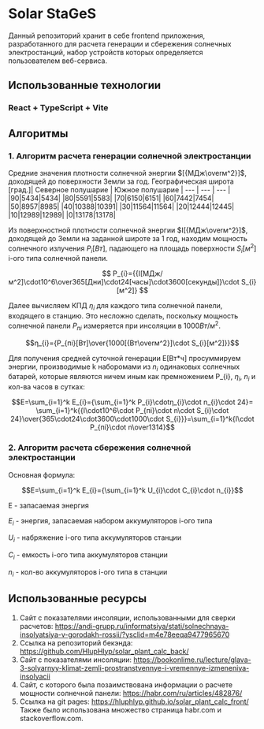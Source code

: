 # Solar StaGeS
Данный репозиторий хранит в себе frontend приложения, разработанного для расчета генерации и сбережения солнечных электростанций, набор устройств которых определяется пользователем веб-сервиса.
## Использованные технологии
### React + TypeScript + Vite
## Алгоритмы
### 1. Алгоритм расчета генерации солнечной электростанции
Средние значения плотности солнечной энергии $[{МДж\overм^2}]$, доходящей до поверхности Земли за год.
Географическая широта [град.]| Северное полушарие | Южное полушарие |
--- | --- | --- |
 |90|5434|5434|
 |80|5591|5583|
 |70|6150|6151|
 |60|7442|7454|
 |50|8957|8985|
 |40|10388|10391|
 |30|11564|11564|
 |20|12444|12445|
 |10|12989|12989|
 |0|13178|13178|
 
Из поверхностной плотности солнечной энергии $I[{МДж\overм^2}]$, доходящей до Земли на заданной широте за 1 год, находим мощность солнечного излучения $P_{i}[Вт]$, падающего на площадь поверхности $S_{i}[м^2]$ i-ого типа солнечной панели.

$$ P_{i}={{I[МДж/м^2]\cdot10^6\over365[Дни]\cdot24[часы]\cdot3600[секунды]}\cdot S_{i}[м^2]} $$

Далее вычисляем КПД $η_{i}$ для каждого типа солнечной панели, входящего в станцию. Это несложно сделать, поскольку мощность солнечной панели $P_{пi}$ измеряется при инсоляции в $1000Вт/м^2$.

$$η_{i}={P_{пi}[Вт]\over{1000[{Вт\overм^2}]\cdot S_{i}[м^2]}}$$

Для получения средней суточной генерации E[Вт*ч] просуммируем энергии, производимые k наборомами из $n_{i}$ одинаковых солнечных батарей, которые являются ничем иным как премножением P_{i}, $η_{i}$, $n_{i}$ и кол-ва часов в сутках:

$$E=\sum_{i=1}^k E_{i}={\sum_{i=1}^k P_{i}\cdotη_{i}\cdot n_{i}\cdot 24}= \sum_{i=1}^k{{I\cdot10^6\cdot P_{пi}\cdot n\cdot S_{i}\cdot 24}\over{365\cdot24\cdot3600\cdot1000\cdot S_{i}}}=\sum_{i=1}^k{I\cdot P_{пi}\cdot n\over1314}$$
### 2. Алгоритм расчета сбережения солнечной электростанции
Основная формула:

$$E=\sum_{i=1}^k E_{i}={\sum_{i=1}^k U_{i}\cdot C_{i}\cdot n_{i}}$$

E - запасаемая энергия

$E_{i}$ - энергия, запасаемая набором аккумуляторов i-ого типа

$U_{i}$ - набряжение i-ого типа аккумуляторов станции

$C_{i}$ - емкость i-ого типа аккумуляторов станции

$n_{i}$ - кол-во аккумуляторов i-ого типа в станции

## Использованные ресурсы
1. Сайт с показателями инсоляции, использованными для сверки расчетов:
   https://andi-grupp.ru/informatsiya/stati/solnechnaya-insolyatsiya-v-gorodakh-rossii/?ysclid=m4e78eeqa9477965670
2. Ссылка на репозиторий бекэнда:
   https://github.com/HlupHlyp/solar_plant_calc_back/
3. Сайт с показателями инсоляции:
   https://bookonlime.ru/lecture/glava-3-solyarnyy-klimat-zemli-prostranstvennye-i-vremennye-izmeneniya-insolyacii
4. Сайт, с которого была позаимствована информации о расчете мощности солнечной панели:
   https://habr.com/ru/articles/482876/
5. Ссылка на git pages:
   https://hluphlyp.github.io/solar_plant_calc_front/
Также было использована множество страница habr.com и stackoverflow.com.

